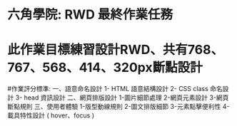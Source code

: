 # 六角學院: RWD 最終作業任務
# 此作業目標練習設計RWD、共有768、767、568、414、320px斷點設計

#作業評分標準:
    一、語意命名設計
        1- HTML 語意結構設計
        2- CSS class 命名設計
        3- head 資訊設計
    二、網頁排版設計
        1-圖片細節處理
        2-網頁元素設計
        3-網頁斷點規則
    三、使用者體驗
        1-版型動線規則
        2-圖文排版細節
        3-元素點擊便利性
        4-載具特性設計 ( hover、focus )
